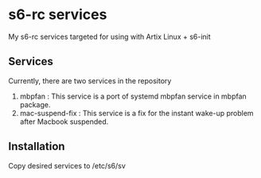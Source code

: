 # s6-rc services

My s6-rc services targeted for using with Artix Linux + s6-init
 
## Services
 
 Currently, there are two services in the repository
 
 1. mbpfan : This service is a port of systemd mbpfan service in mbpfan package.
 2. mac-suspend-fix : This service is a fix for the instant wake-up problem after Macbook suspended.
 
## Installation
 
 Copy desired services to /etc/s6/sv
